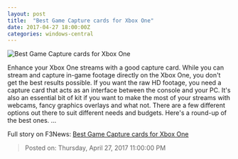 ```yaml
---
layout: post
title:  "Best Game Capture cards for Xbox One"
date: 2017-04-27 18:00:00Z
categories: windows-central
---
```


![Best Game Capture cards for Xbox One](https://www.windowscentral.com/sites/wpcentral.com/files/styles/large/public/field/image/2016/05/elgato-hd60s-elite-controller.jpg?itok=BQhhcKc8)

Enhance your Xbox One streams with a good capture card. While you can stream and capture in-game footage directly on the Xbox One, you don't get the best results possible. If you want the raw HD footage, you need a capture card that acts as an interface between the console and your PC. It's also an essential bit of kit if you want to make the most of your streams with webcams, fancy graphics overlays and what not. There are a few different options out there to suit different needs and budgets. Here's a round-up of the best ones. ...


Full story on F3News: [Best Game Capture cards for Xbox One](http://www.f3nws.com/n/CbeUKC)

> Posted on: Thursday, April 27, 2017 11:00:00 PM
